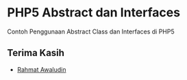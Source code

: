 # PHP5 Abstract dan Interfaces

Contoh Penggunaan Abstract Class dan Interfaces di PHP5

## Terima Kasih

* [Rahmat Awaludin](https://github.com/rawaludin/)

